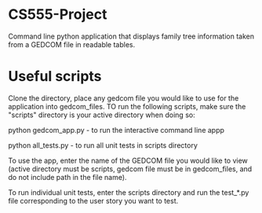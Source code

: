 # CS555-Project  
Command line python application that displays family tree information taken from a GEDCOM file in readable tables.

# Useful scripts
Clone the directory, place any gedcom file you would like to use for the application into gedcom_files.
TO run the following scripts, make sure the "scripts" directory is your active directory when doing so:

python gedcom_app.py - to run the interactive command line appp

python all_tests.py - to run all unit tests in scripts directory

To use the app, enter the name of the GEDCOM file you would like to view (active directory must be scripts, gedcom file must be in gedcom_files, and do not include path in the file name).

To run individual unit tests, enter the scripts directory and run the test_*.py file corresponding to the user story you want to test.
